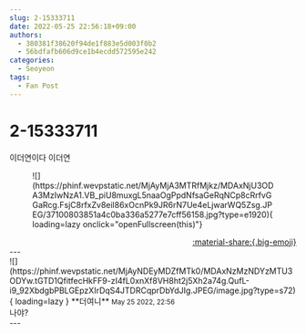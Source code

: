 ```yaml
---
slug: 2-15333711
date: 2022-05-25 22:56:18+09:00
authors:
  - 380381f38620f94de1f883e5d003f0b2
  - 56bdfafb606d9ce1b4ecdd572595e242
categories:
  - Seoyeon
tags:
  - Fan Post
---
```


# 2-15333711

<div class="post-container" markdown="1">
<div class="content-container md-sidebar__scrollwrap" markdown="1">

이더연이다 이더연
<figure markdown="1">
![](https://phinf.wevpstatic.net/MjAyMjA3MTRfMjkz/MDAxNjU3ODA3MzIwNzA1.VB_piU8muxgL5naaOgPpdNfsaGeRqNCp8cRrfvGGaRcg.FsjC8rfxZv8eil86xOcnPk9JR6rN7Ue4eLjwarWQ5Zsg.JPEG/37100803851a4c0ba336a5277e7cff56158.jpg?type=e1920){ loading=lazy onclick="openFullscreen(this)"}
</figure>


</div>
</div>

<div style="text-align: right;" markdown="1">
<a href="https://weverse.io/fromis9/fanpost/2-15333711" style="text-align: right;">:material-share:{.big-emoji}</a>
</div>
---

<div class="comments-container md-sidebar__scrollwrap" markdown="1">
<div class="comment" markdown="1">
<div class='id-container' markdown="1">
![](https://phinf.wevpstatic.net/MjAyNDEyMDZfMTk0/MDAxNzMzNDYzMTU3ODYw.tGTD1QfitfecHkFF9-zI4fL0xnXf8VH8ht2j5Xh2a74g.QufL-i9_92XbdgbPBLGEpzXIrDqS4JTDRCqprDbYdJIg.JPEG/image.jpg?type=s72){ loading=lazy }
**<span class="artist">더여니</span>** <small>May 25 2022, 22:56</small><br>
</div>
<div class='comment-body' markdown="1">
나야?
</div>
</div>
</div>
---
